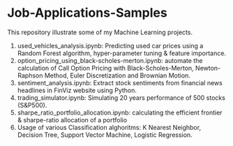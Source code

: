 # Job-Applications-Samples
This repository illustrate some of my Machine Learning projects.
1) used_vehicles_analysis.ipynb: Predicting used car prices using a Random Forest algorithm, hyper-parameter tuning & feature importance.
2) option_pricing_using_black-scholes-merton.ipynb: automate the calculation of Call Option Pricing with Black-Scholes-Merton, Newton-Raphson Method, Euler Discretization and Brownian Motion.
3) sentiment_analysis.ipynb: Extract stock sentiments from financial news headlines in FinViz website using Python.
4) trading_simulator.ipynb: Simulating 20 years performance of 500 stocks (S&P500).
5) sharpe_ratio_portfolio_allocation.ipynb: calculating the efficient frontier & sharpe-ratio allocation of a portfolio
6) Usage of various Classification alghoritms: K Nearest Neighbor, Decision Tree, Support Vector Machine, Logistic Regression.


